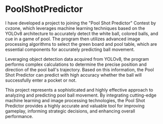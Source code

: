 # PoolShotPredictor
I have developed a project to joining the "Pool Shot Predictor" Contest by cvzone, which leverages machine learning techniques based on the YOLOv8 architecture to accurately detect the white ball, colored balls, and cue in a game of pool. The program then utilizes advanced image processing algorithms to select the green board and pool table, which are essential components for accurately predicting ball movement.

Leveraging object detection data acquired from YOLOv8, the program performs complex calculations to determine the precise position and direction of the pool ball's trajectory. Based on this information, the Pool Shot Predictor can predict with high accuracy whether the ball will successfully enter a pocket or not.

This project represents a sophisticated and highly effective approach to analyzing and predicting pool ball movement. By integrating cutting-edge machine learning and image processing technologies, the Pool Shot Predictor provides a highly accurate and valuable tool for improving gameplay, informing strategic decisions, and enhancing overall performance.
